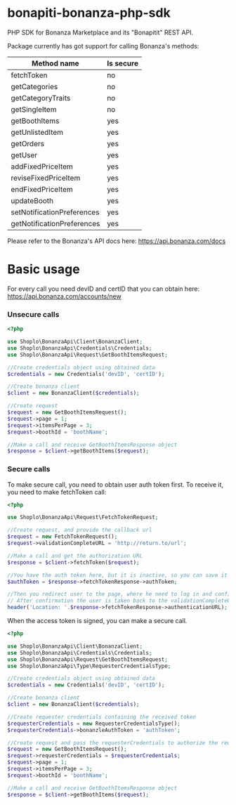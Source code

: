 # bonapiti-bonanza-php-sdk
PHP SDK for Bonanza Marketplace and its "Bonapitit" REST API.

Package currently has got support for calling Bonanza's methods:

| Method name  | Is secure |
| ------------- | ------------- |
| fetchToken  | no  |
| getCategories  | no |
| getCategoryTraits  | no |
| getSingleItem  | no |
| getBoothItems  | yes |
| getUnlistedItem  | yes |
| getOrders  | yes |
| getUser  | yes |
| addFixedPriceItem  | yes |
| reviseFixedPriceItem  | yes |
| endFixedPriceItem  | yes |
| updateBooth  | yes |
| setNotificationPreferences  | yes |
| getNotificationPreferences  | yes |

Please refer to the Bonanza's API docs here: https://api.bonanza.com/docs

# Basic usage

For every call you need devID and certID that you can obtain here: https://api.bonanza.com/accounts/new

### Unsecure calls

```php
<?php

use Shoplo\BonanzaApi\Client\BonanzaClient;
use Shoplo\BonanzaApi\Credentials\Credentials;
use Shoplo\BonanzaApi\Request\GetBoothItemsRequest;

//Create credentials object using obtained data
$credentials = new Credentials('devID', 'certID');

//Create bonanza client
$client = new BonanzaClient($credentials);

//Create request
$request = new GetBoothItemsRequest();
$request->page = 1;
$request->itemsPerPage = 3;
$request->boothId = 'boothName';

//Make a call and receive GetBoothItemsResponse object
$response = $client->getBoothItems($request);
```

### Secure calls

To make secure call, you need to obtain user auth token first.
To receive it, you need to make fetchToken call:

```php
<?php

use Shoplo\BonanzaApi\Request\FetchTokenRequest;

//Create request, and provide the callback url
$request = new FetchTokenRequest();
$request->validationCompleteURL = 'http://return.to/url';

//Make a call and get the authorization URL
$response = $client->fetchToken($request);

//You have the auth token here, but it is inactive, so you can save it for example in the session
$authToken = $response->fetchTokenResponse->authToken;

//Then you redirect user to the page, where he need to log in and confirm the token.
// After confirmation the user is taken back to the validationCompleteURL.
header('Location: '.$response->fetchTokenResponse->authenticationURL);
```

When the access token is signed, you can make a secure call.

```php
<?php

use Shoplo\BonanzaApi\Client\BonanzaClient;
use Shoplo\BonanzaApi\Credentials\Credentials;
use Shoplo\BonanzaApi\Request\GetBoothItemsRequest;
use Shoplo\BonanzaApi\Type\RequesterCredentialsType;

//Create credentials object using obtained data
$credentials = new Credentials('devID', 'certID');

//Create bonanza client
$client = new BonanzaClient($credentials);

//Create requester credentials containing the received token
$requesterCredentials = new RequesterCredentialsType();
$requesterCredentials->bonanzleAuthToken = 'authToken';

//Create request and pass the requesterCredentials to authorize the request
$request = new GetBoothItemsRequest();
$request->requesterCredentials = $requesterCredentials;
$request->page = 1;
$request->itemsPerPage = 3;
$request->boothId = 'boothName';

//Make a call and receive GetBoothItemsResponse object
$response = $client->getBoothItems($request);
```
